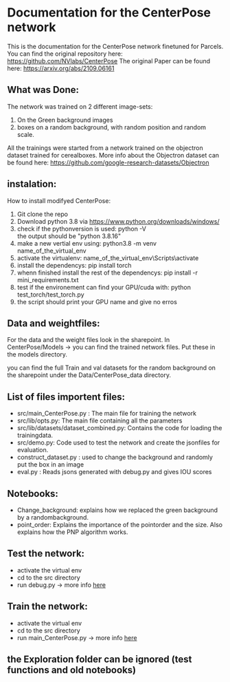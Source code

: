 # Documentation for the CenterPose network
This is the documentation for the CenterPose network finetuned for Parcels. 
You can find the original repository here: https://github.com/NVlabs/CenterPose 
The original Paper can be found here: https://arxiv.org/abs/2109.06161 


## What was Done: 
The network was trained on 2 different image-sets: 
  1. On the Green background images
  2. boxes on a random background, with random position and random scale.

All the trainings were started from a network trained on the objectron dataset trained for cerealboxes. 
More info about the Objectron dataset can be found here: https://github.com/google-research-datasets/Objectron 



## instalation: 
How to install modifyed CenterPose: 
1. Git clone the repo
2. Download python 3.8 via https://www.python.org/downloads/windows/ 
3. check if the pythonversion is used: python -V  
    the output should be "python 3.8.16"
4. make a new vertial env using:  python3.8 -m venv name_of_the_virtual_env
5. activate the virtualenv: name_of_the_virtual_env\Scripts\activate
6. install the dependencys: pip install torch
7. whenn finished install the rest of the dependencys: pip install -r mini_requirements.txt
8. test if the environement can find your GPU/cuda with: python test_torch/test_torch.py
9. the script should print your GPU name and give no erros


## Data and weightfiles:
For the data and the weight files look in the sharepoint.
In CenterPose/Models -> you can find the trained network files. Put these in the models directory.


you can find the full Train and val datasets for the random background on the sharepoint under the Data/CenterPose_data directory. 


## List of files importent files:
- src/main_CenterPose.py : The main file for training the network
- src/lib/opts.py: The main file containing all the parameters 
- src/lib/datasets/dataset_combined.py: Contains the code for loading the trainingdata. 
- src/demo.py: Code used to test the network and create the jsonfiles for evaluation. 
- construct_dataset.py : used to change the background and randomly put the box in an image
- eval.py : Reads jsons generated with debug.py and gives IOU scores


## Notebooks:
- Change_background: explains how we replaced the green background by a randombackground. 
- point_order: Explains the importance of the pointorder and the size. Also explains how the PNP algorithm works. 

## Test the network: 
- activate the virtual env
- cd to the src directory
- run debug.py -> more info [here](demo.md)


## Train the network: 
- activate the virtual env
- cd to the src directory
- run main_CenterPose.py -> more info [here](main.md)


## the Exploration folder can be ignored (test functions and old notebooks)

